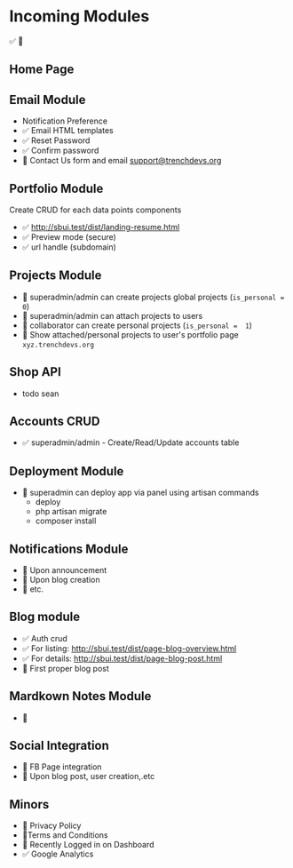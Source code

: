 # Incoming Modules

✅
🚧

## Home Page 

## Email Module
- Notification Preference
- ✅ Email HTML templates 
- ✅ Reset Password
- ✅ Confirm password 
- 🚧 Contact Us form and email support@trenchdevs.org

## Portfolio Module 

Create CRUD for each data points components  
- ✅ http://sbui.test/dist/landing-resume.html
- ✅ Preview mode (secure)
- ✅ url handle (subdomain)

## Projects Module
- 🚧 superadmin/admin can create projects global projects (`is_personal = 0`)
- 🚧 superadmin/admin can attach projects to users 
- 🚧 collaborator can create personal projects (`is_personal =  1`) 
- 🚧 Show attached/personal projects to user's portfolio page `xyz.trenchdevs.org`

## Shop API 
- todo sean

## Accounts CRUD 
- ✅ superadmin/admin - Create/Read/Update accounts table 

## Deployment Module
- 🚧 superadmin can deploy app via panel using artisan commands
    - deploy
    - php artisan migrate
    - composer install
    
## Notifications Module
- 🚧 Upon announcement
- 🚧 Upon blog creation
- 🚧 etc.

## Blog module

- ✅ Auth crud
- ✅ For listing: http://sbui.test/dist/page-blog-overview.html
- ✅ For details: http://sbui.test/dist/page-blog-post.html
- 🚧 First proper blog post

## Mardkown Notes Module
- 🚧


## Social Integration
- 🚧 FB Page integration 
- 🚧 Upon blog post, user creation,.etc

## Minors
- 🚧 Privacy Policy
- 🚧Terms and Conditions 
- 🚧 Recently Logged in on Dashboard
- ✅ Google Analytics

